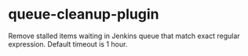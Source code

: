 # queue-cleanup-plugin
Remove stalled items waiting in Jenkins queue that match exact regular expression. Default timeout is 1 hour.
